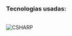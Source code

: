 ### Tecnologias usadas:

<div style="display: inline_block"><br>
  <img align="center" alt="CSHARP" src="https://img.shields.io/badge/C%23-239120?style=for-the-badge&logo=c-sharp&logoColor=white" />
</div>

